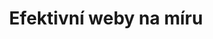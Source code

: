 ---
layout: "pages/home.njk"

title: 'Efektivní weby na míru'
description: 'V Senoweb se specializujeme na tvorbu webových stránek na míru. Nepoužíváme koupené šablony, nástroje pro automatizované budování webů ani nástroje, které by váš web zahlcovali zbytečným kódem a tím vaší stránku zpomalovaly.'
permalink: '/'

eleventyNavigation:
  key: Domů
  order: 100


hero:
    topper: Senoweb
    heading: Webové stránky bez starostí s doživotními aktualizacemi a neomezenými úpravami
---